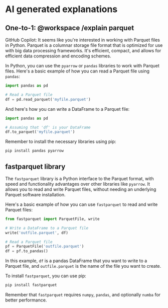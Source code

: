 # AI generated explanations

## One-to-1: @workspace /explain  parquet

GitHub Copilot: It seems like you're interested in working with Parquet files in Python. Parquet is a columnar storage file format that is optimized for use with big data processing frameworks. It's efficient, compact, and allows for efficient data compression and encoding schemes.

In Python, you can use the `pyarrow` or `pandas` libraries to work with Parquet files. Here's a basic example of how you can read a Parquet file using `pandas`:

```python
import pandas as pd

# Read a Parquet file
df = pd.read_parquet('myfile.parquet')
```

And here's how you can write a DataFrame to a Parquet file:

```python
import pandas as pd

# Assuming that 'df' is your DataFrame
df.to_parquet('myfile.parquet')
```

Remember to install the necessary libraries using pip:

```bash
pip install pandas pyarrow
```

## fastparquet library

The `fastparquet` library is a Python interface to the Parquet format, with speed and functionality advantages over other libraries like `pyarrow`. It allows you to read and write Parquet files, without needing an underlying Parquet software installation.

Here's a basic example of how you can use `fastparquet` to read and write Parquet files:

```python
from fastparquet import ParquetFile, write

# Write a DataFrame to a Parquet file
write('outfile.parquet', df)

# Read a Parquet file
pf = ParquetFile('outfile.parquet')
df = pf.to_pandas()
```

In this example, `df` is a pandas DataFrame that you want to write to a Parquet file, and `outfile.parquet` is the name of the file you want to create.

To install `fastparquet`, you can use pip:

```bash
pip install fastparquet
```

Remember that `fastparquet` requires `numpy`, `pandas`, and optionally `numba` for better performance.